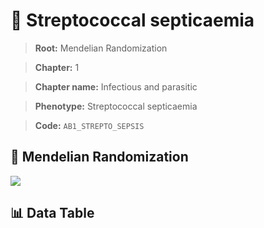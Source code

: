 # 🧪 Streptococcal septicaemia

> **Root:** Mendelian Randomization

> **Chapter:** 1  

> **Chapter name:** Infectious and parasitic

> **Phenotype:** Streptococcal septicaemia  

> **Code:** `AB1_STREPTO_SEPSIS`

## 🧬 Mendelian Randomization  

<img src="/MR/Figures/Forward/AB1_STREPTO_SEPSIS.png"/>

## 📊 Data Table

<CsvTableMRF src="/MR_Data/Forward/AB1_STREPTO_SEPSIS.csv"/>
